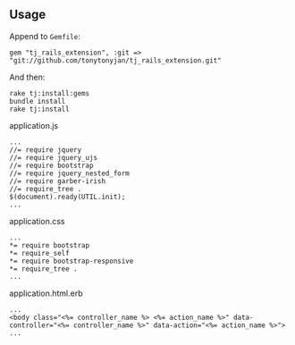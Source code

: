 ## Usage

Append to `Gemfile`:

    gem "tj_rails_extension", :git => "git://github.com/tonytonyjan/tj_rails_extension.git"

And then:

    rake tj:install:gems
    bundle install
    rake tj:install

application.js

    ...
    //= require jquery
    //= require jquery_ujs
    //= require bootstrap
    //= require jquery_nested_form
    //= require garber-irish
    //= require_tree .
    $(document).ready(UTIL.init);
    ...

application.css

    ...
    *= require bootstrap
    *= require_self
    *= require bootstrap-responsive
    *= require_tree .
    ...

application.html.erb

    ...
    <body class="<%= controller_name %> <%= action_name %>" data-controller="<%= controller_name %>" data-action="<%= action_name %>">
    ...